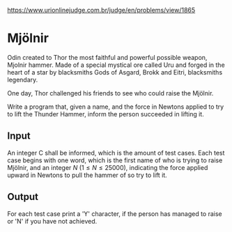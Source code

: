 https://www.urionlinejudge.com.br/judge/en/problems/view/1865

# Mjölnir

Odin created to Thor the most faithful and powerful possible weapon, Mjolnir
hammer. Made of a special mystical ore called Uru and forged in the heart of a
star by blacksmiths Gods of Asgard, Brokk and Eitri, blacksmiths legendary.

One day, Thor challenged his friends to see who could raise the Mjölnir.

Write a program that, given a name, and the force in Newtons applied to try to
lift the Thunder Hammer, inform the person succeeded in lifting it.

## Input

An integer C shall be informed, which is the amount of test cases. Each test
case begins with one word, which is the first name of who is trying to raise
Mjölnir, and an integer $N$ ($1 \leq N \leq 25000$), indicating the force
applied upward in Newtons to pull the hammer of so try to lift it.

## Output

For each test case print a 'Y' character, if the person has managed to raise
or 'N' if you have not achieved.
